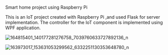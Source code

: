 Smart home project using Raspberry Pi

This is an IoT project created with Raspberry Pi ,and used Flask for server implementation. The controller for the IoT component is implemented using WPF application.

![164815401_140177281276758_7039760633727892136_n](https://user-images.githubusercontent.com/45886346/112200424-e2138a80-8c17-11eb-96a3-e60b5f281562.jpg)

![163973017_153631053299562_6332251130353648780_n](https://user-images.githubusercontent.com/45886346/112200769-3d457d00-8c18-11eb-9404-93ddb8d8e85f.jpg)